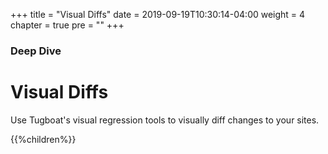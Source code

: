 +++
title = "Visual Diffs"
date = 2019-09-19T10:30:14-04:00
weight = 4
chapter = true
pre = "<b></b>"
+++

### Deep Dive

# Visual Diffs

Use Tugboat's visual regression tools to visually diff changes to your sites.

{{%children%}}
